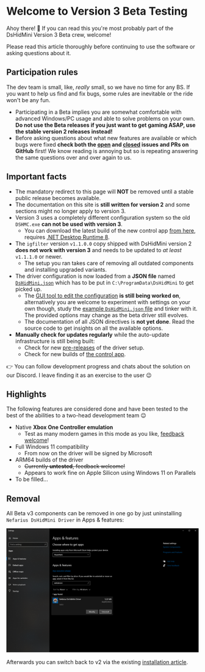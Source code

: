 # Welcome to Version 3 Beta Testing

Ahoy there! 👋 If you can read this you're most probably part of the DsHidMini Version 3 Beta crew, welcome!

Please read this article thoroughly before continuing to use the software or asking questions about it.

## Participation rules

The dev team is small, like, *really* small, so we have no time for any BS. If you want to help us find and fix bugs, some rules are inevitable or the ride won't be any fun.

- Participating in a Beta implies you are somewhat comfortable with advanced Windows/PC usage and able to solve problems on your own. **Do not use the Beta releases if you just want to get gaming ASAP, use the stable version 2 releases instead!**
- Before asking questions about what new features are available or which bugs were fixed **check both the [open](https://github.com/nefarius/DsHidMini/milestone/7) and [closed](https://github.com/nefarius/DsHidMini/milestone/7?closed=1) issues and PRs on GitHub** first! We know reading is annoying but so is repeating answering the same questions over and over again to us.

## Important facts

- The mandatory redirect to this page will **NOT** be removed until a stable public release becomes available.
- The documentation on this site is **still written for version 2** and some sections might no longer apply to version 3.
- Version 3 uses a completely different configuration system so the old `DSHMC.exe` **can not be used with version 3**.
    - You can download the latest build of the new control app [from here](https://buildbot.nefarius.at/builds/DsHidMini/latest/bin/ControlApp.exe), requires [.NET Desktop Runtime 8](https://dotnet.microsoft.com/en-us/download/dotnet/8.0).
- The `igfilter` version `v1.1.0.0` copy shipped with DsHidMini version 2 **does not work with version 3** and needs to be updated to *at least* `v1.1.1.0` or newer.
    - The setup you ran takes care of removing all outdated components and installing upgraded variants.
- The driver configuration is now loaded from a **JSON file** named [`DsHidMini.json`](https://github.com/nefarius/DsHidMini/blob/master/sys/DsHidMini.json) which has to be put in `C:\ProgramData\DsHidMini` to get picked up.
    - The [GUI tool to edit the configuration](https://buildbot.nefarius.at/builds/DsHidMini/latest/bin/ControlApp.exe) **is still being worked on**, alternatively you are welcome to experiment with settings on your own though, study the [example `DsHidMini.json` file](https://github.com/nefarius/DsHidMini/blob/master/sys/DsHidMini.json) and tinker with it. The provided options may change as the beta driver still evolves.
    - The documentation of all JSON directives is **not yet done**. Read the source code to get insights on all the available options.
- **Manually check for updates regularly** while the auto-update infrastructure is still being built:
    - Check for new [pre-releases](https://github.com/nefarius/DsHidMini/releases) of the driver setup.
    - Check for new builds of [the control app](https://buildbot.nefarius.at/builds/DsHidMini/latest/bin/).

👉 You can follow development progress and chats about the solution on our Discord. I leave finding it as an exercise to the user 😉

## Highlights

The following features are considered done and have been tested to the best of the abilities to a two-head development team 😉

- Native **Xbox One Controller emulation**
    - Test as many modern games in this mode as you like, [feedback welcome](https://github.com/nefarius/DsHidMini/discussions/114)!
- Full Windows 11 compatibility
    - From now on the driver will be signed by Microsoft
- ARM64 builds of the driver
    - ~~Currently **untested**, feedback welcome!~~
    - Appears to work fine on Apple Silicon using Windows 11 on Parallels
- To be filled...

## Removal

All Beta v3 components can be removed in one go by just uninstalling `Nefarius DsHidMini Driver` in Apps & features:

![ApplicationFrameHost_nFtPcyobyf.png](images/ApplicationFrameHost_nFtPcyobyf.png)

Afterwards you can switch back to v2 via the existing [installation article](../v2/How-to-Install.md).
